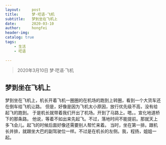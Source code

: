 ```yaml
---
layout:     post
title:      梦·呓语·飞机
subtitle:   梦到坐在飞机上
date:       2020-03-10
author:     hongfei
header-img: 
catalog: true
tags:
    - 生活
    - 呓语
    
---
```


> 2020年3月10日 梦·呓语·飞机
## 梦到坐在飞机上
梦到坐在飞机上，机长开着飞机一圈圈的在机场的跑到上转圈，看到一个大货车还在倒车给飞机让路。
但是，好像是因为飞机太小原因，放行优先级不高，没有给起飞的跑到。
于是机长就带着我们开出了机场。开到了马路上。嗯。。宣化地道桥下的那条路。
他说，等着不如出来先起飞。不过，落地时间不能提前。那就天上多飞会儿。起飞的时候后面好像还需要别人帮忙来着。
当时，坐在第一排。跟机长并排，就跟坐大巴的副驾驶位一样。不过是在机长的左侧。我，程扬，姐姐一起。
